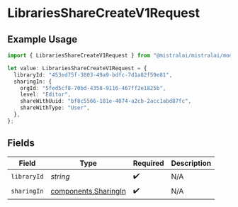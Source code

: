 # LibrariesShareCreateV1Request

## Example Usage

```typescript
import { LibrariesShareCreateV1Request } from "@mistralai/mistralai/models/operations";

let value: LibrariesShareCreateV1Request = {
  libraryId: "453ed75f-3803-49a9-bdfc-7d1a82f59e81",
  sharingIn: {
    orgId: "5fed5cf8-70bd-4358-9116-467ff2e1825b",
    level: "Editor",
    shareWithUuid: "bf8c5566-181e-4074-a2cb-2acc1abd87fc",
    shareWithType: "User",
  },
};
```

## Fields

| Field                                                        | Type                                                         | Required                                                     | Description                                                  |
| ------------------------------------------------------------ | ------------------------------------------------------------ | ------------------------------------------------------------ | ------------------------------------------------------------ |
| `libraryId`                                                  | *string*                                                     | :heavy_check_mark:                                           | N/A                                                          |
| `sharingIn`                                                  | [components.SharingIn](../../models/components/sharingin.md) | :heavy_check_mark:                                           | N/A                                                          |